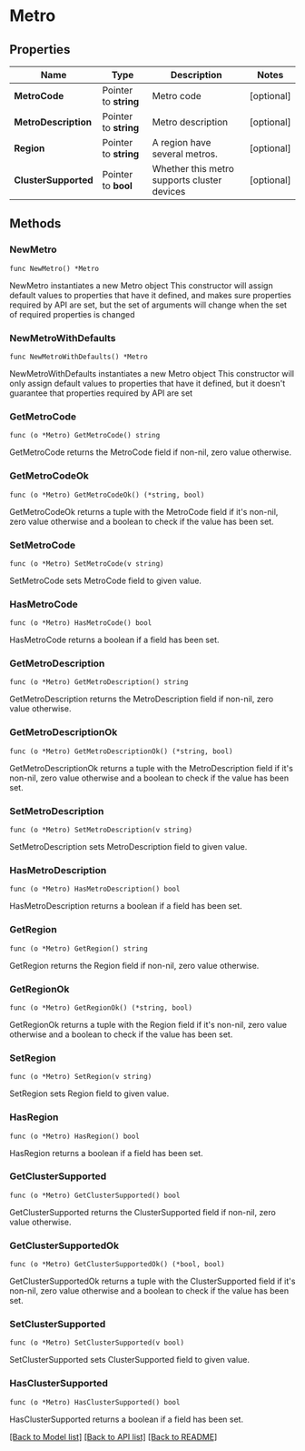 # Metro

## Properties

Name | Type | Description | Notes
------------ | ------------- | ------------- | -------------
**MetroCode** | Pointer to **string** | Metro code | [optional] 
**MetroDescription** | Pointer to **string** | Metro description | [optional] 
**Region** | Pointer to **string** | A region have several metros. | [optional] 
**ClusterSupported** | Pointer to **bool** | Whether this metro supports cluster devices | [optional] 

## Methods

### NewMetro

`func NewMetro() *Metro`

NewMetro instantiates a new Metro object
This constructor will assign default values to properties that have it defined,
and makes sure properties required by API are set, but the set of arguments
will change when the set of required properties is changed

### NewMetroWithDefaults

`func NewMetroWithDefaults() *Metro`

NewMetroWithDefaults instantiates a new Metro object
This constructor will only assign default values to properties that have it defined,
but it doesn't guarantee that properties required by API are set

### GetMetroCode

`func (o *Metro) GetMetroCode() string`

GetMetroCode returns the MetroCode field if non-nil, zero value otherwise.

### GetMetroCodeOk

`func (o *Metro) GetMetroCodeOk() (*string, bool)`

GetMetroCodeOk returns a tuple with the MetroCode field if it's non-nil, zero value otherwise
and a boolean to check if the value has been set.

### SetMetroCode

`func (o *Metro) SetMetroCode(v string)`

SetMetroCode sets MetroCode field to given value.

### HasMetroCode

`func (o *Metro) HasMetroCode() bool`

HasMetroCode returns a boolean if a field has been set.

### GetMetroDescription

`func (o *Metro) GetMetroDescription() string`

GetMetroDescription returns the MetroDescription field if non-nil, zero value otherwise.

### GetMetroDescriptionOk

`func (o *Metro) GetMetroDescriptionOk() (*string, bool)`

GetMetroDescriptionOk returns a tuple with the MetroDescription field if it's non-nil, zero value otherwise
and a boolean to check if the value has been set.

### SetMetroDescription

`func (o *Metro) SetMetroDescription(v string)`

SetMetroDescription sets MetroDescription field to given value.

### HasMetroDescription

`func (o *Metro) HasMetroDescription() bool`

HasMetroDescription returns a boolean if a field has been set.

### GetRegion

`func (o *Metro) GetRegion() string`

GetRegion returns the Region field if non-nil, zero value otherwise.

### GetRegionOk

`func (o *Metro) GetRegionOk() (*string, bool)`

GetRegionOk returns a tuple with the Region field if it's non-nil, zero value otherwise
and a boolean to check if the value has been set.

### SetRegion

`func (o *Metro) SetRegion(v string)`

SetRegion sets Region field to given value.

### HasRegion

`func (o *Metro) HasRegion() bool`

HasRegion returns a boolean if a field has been set.

### GetClusterSupported

`func (o *Metro) GetClusterSupported() bool`

GetClusterSupported returns the ClusterSupported field if non-nil, zero value otherwise.

### GetClusterSupportedOk

`func (o *Metro) GetClusterSupportedOk() (*bool, bool)`

GetClusterSupportedOk returns a tuple with the ClusterSupported field if it's non-nil, zero value otherwise
and a boolean to check if the value has been set.

### SetClusterSupported

`func (o *Metro) SetClusterSupported(v bool)`

SetClusterSupported sets ClusterSupported field to given value.

### HasClusterSupported

`func (o *Metro) HasClusterSupported() bool`

HasClusterSupported returns a boolean if a field has been set.


[[Back to Model list]](../README.md#documentation-for-models) [[Back to API list]](../README.md#documentation-for-api-endpoints) [[Back to README]](../README.md)


